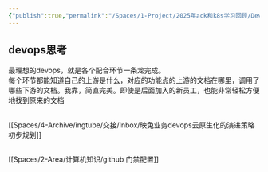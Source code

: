 ```yaml
---
{"publish":true,"permalink":"/Spaces/1-Project/2025年ack和k8s学习回顾/Devops.md","created":"2025-07-09","modified":"2025-07-09","published":"2025-07-17T11:11:59.268+08:00","cssclasses":""}
---
```



## devops思考

最理想的devops，就是各个配合环节一条龙完成。  
每个环节都能知道自己的上游是什么，对应的功能点的上游的文档在哪里，调用了哪些下游的文档。我靠，简直完美。即使是后面加入的新员工，也能非常轻松方便地找到原来的文档

##

[[Spaces/4-Archive/ingtube/交接/Inbox/映兔业务devops云原生化的演进策略初步规划]]

##

[[Spaces/2-Area/计算机知识/github 门禁配置]]

